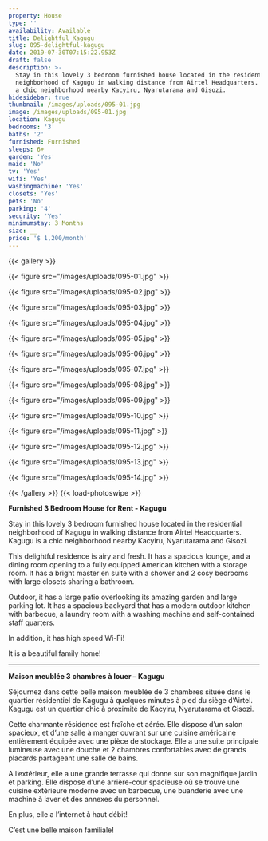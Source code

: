 ```yaml
---
property: House
type: ''
availability: Available
title: Delightful Kagugu
slug: 095-delightful-kagugu
date: 2019-07-30T07:15:22.953Z
draft: false
description: >-
  Stay in this lovely 3 bedroom furnished house located in the residential
  neighborhood of Kagugu in walking distance from Airtel Headquarters. Kagugu is
  a chic neighborhood nearby Kacyiru, Nyarutarama and Gisozi.
hidesidebar: true
thumbnail: /images/uploads/095-01.jpg
image: /images/uploads/095-01.jpg
location: Kagugu
bedrooms: '3'
baths: '2'
furnished: Furnished
sleeps: 6+
garden: 'Yes'
maid: 'No'
tv: 'Yes'
wifi: 'Yes'
washingmachine: 'Yes'
closets: 'Yes'
pets: 'No'
parking: '4'
security: 'Yes'
minimumstay: 3 Months
size: __
price: '$ 1,200/month'
---
```

{{< gallery >}} 

{{< figure src="/images/uploads/095-01.jpg" >}} 

{{< figure src="/images/uploads/095-02.jpg" >}}

 {{< figure src="/images/uploads/095-03.jpg" >}} 

{{< figure src="/images/uploads/095-04.jpg" >}}

{{< figure src="/images/uploads/095-05.jpg" >}}

 {{< figure src="/images/uploads/095-06.jpg" >}}

 {{< figure src="/images/uploads/095-07.jpg" >}}

 {{< figure src="/images/uploads/095-08.jpg" >}}

{{< figure src="/images/uploads/095-09.jpg" >}} 

{{< figure src="/images/uploads/095-10.jpg" >}}

 {{< figure src="/images/uploads/095-11.jpg" >}} 

{{< figure src="/images/uploads/095-12.jpg" >}}

{{< figure src="/images/uploads/095-13.jpg" >}}

{{< figure src="/images/uploads/095-14.jpg" >}}

 {{< /gallery >}} {{< load-photoswipe >}}

**Furnished 3 Bedroom House for Rent - Kagugu**

Stay in this lovely 3 bedroom furnished house located in the residential neighborhood of Kagugu in walking distance from Airtel Headquarters. Kagugu is a chic neighborhood nearby Kacyiru, Nyarutarama and Gisozi.

This delightful residence is airy and fresh. It has a spacious lounge, and a dining room opening to a fully equipped American kitchen with a storage room. It has a bright master en suite with a shower and 2 cosy bedrooms with large closets sharing a bathroom.

Outdoor, it has a large patio overlooking its amazing garden and large parking lot. It has a spacious backyard that has a modern outdoor kitchen with barbecue, a laundry room with a washing machine and self-contained staff quarters. 

In addition, it has high speed Wi-Fi!

It is a beautiful family home!

- - -

**Maison meublée 3 chambres à louer – Kagugu**

Séjournez dans cette belle maison meublée de 3 chambres située dans le quartier résidentiel de Kagugu à quelques minutes à pied du siège d’Airtel. Kagugu est un quartier chic à proximité de Kacyiru, Nyarutarama et Gisozi.

Cette charmante résidence est fraîche et aérée. Elle dispose d’un salon spacieux, et d’une salle à manger ouvrant sur une cuisine américaine entièrement équipée avec une pièce de stockage. Elle a une suite principale lumineuse avec une douche et 2 chambres confortables avec de grands placards partageant une salle de bains.

A l’extérieur, elle a une grande terrasse qui donne sur son magnifique jardin et parking. Elle dispose d’une arrière-cour spacieuse où se trouve une cuisine extérieure moderne avec un barbecue, une buanderie avec une machine à laver et des annexes du personnel.

En plus, elle a l’internet à haut débit!

C’est une belle maison familiale!
